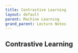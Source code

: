 ```yaml
---
title: Contrastive Learning
layout: default
parent: Machine Learning
grand_parent: Lecture Notes
---
```


## Contrastive Learning
